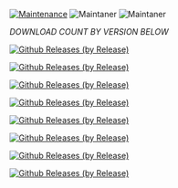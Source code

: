 [![Maintenance](https://img.shields.io/badge/Maintained%3F-yes-green.svg)](https://GitHub.com/Naereen/StrapDown.js/graphs/commit-activity)   ![Maintaner](https://img.shields.io/badge/maintainer-Introdructor-blue) ![Maintaner](https://img.shields.io/badge/maintainer-Madmax-blue)

*DOWNLOAD COUNT BY VERSION BELOW*

[![Github Releases (by Release)](https://img.shields.io/github/downloads/HyconOS-Releases/ginkgo/V4.5/total.svg)](https://GitHub.com/Hycon-Releases/ginkgo/releases)

[![Github Releases (by Release)](https://img.shields.io/github/downloads/HyconOS-Releases/ginkgo/V4.0/total.svg)](https://GitHub.com/Hycon-Releases/ginkgo/releases)

[![Github Releases (by Release)](https://img.shields.io/github/downloads/HyconOS-Releases/ginkgo/V3.5/total.svg)](https://GitHub.com/Hycon-Releases/ginkgo/releases)

[![Github Releases (by Release)](https://img.shields.io/github/downloads/HyconOS-Releases/ginkgo/V3.0/total.svg)](https://GitHub.com/Hycon-Releases/ginkgo/releases)


[![Github Releases (by Release)](https://img.shields.io/github/downloads/HyconOS-Releases/ginkgo/V2.5/total.svg)](https://GitHub.com/Hycon-Releases/ginkgo/releases)


[![Github Releases (by Release)](https://img.shields.io/github/downloads/HyconOS-Releases/ginkgo/V2.0/total.svg)](https://GitHub.com/Hycon-Releases/ginkgo/releases)


[![Github Releases (by Release)](https://img.shields.io/github/downloads/HyconOS-Releases/ginkgo/V1.5/total.svg)](https://GitHub.com/Hycon-Releases/ginkgo/releases)


[![Github Releases (by Release)](https://img.shields.io/github/downloads/HyconOS-Releases/ginkgo/V1.0_Aureus/total.svg)](https://GitHub.com/Hycon-Releases/ginkgo/releases)
